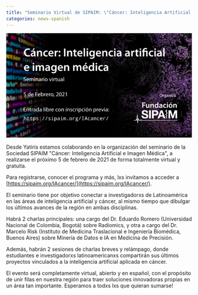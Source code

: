 ```yaml
---
title: "Seminario Virtual de SIPAIM: \"Cáncer: Inteligencia Artificial e Imagen Médica\""
categories: news-spanish
---
```


<div class="image-post-container">
    <img src="/images/news/invitacion_iacancer.png" title="Seminario Virtual de SIPAIM" />
</div>

Desde Yatiris estamos colaborando en la organización del seminario de la Sociedad SIPAIM "Cáncer: Inteligencia Artificial e Imagen Médica", a realizarse el próximo 5 de febrero de 2021 de forma totalmente virtual y gratuita.

Para registrarse, conocer el programa y más, lxs invitamos a acceder a [https://sipaim.org/IAcancer/](https://sipaim.org/IAcancer/).

El seminario tiene por objetivo conectar a investigadorxs de Latinoamérica en las áreas de inteligencia artificial y cáncer, al mismo tiempo que dibulgar los últimos avances de la región en ambas disciplinas.

Habrá 2 charlas principales: una cargo del Dr. Eduardo Romero (Universidad Nacional de Colombia, Bogotá) sobre Radiomics, y otra a cargo del Dr. Marcelo Risk (Instituto de Medicina Traslacional e Ingeniería Biomédica, Buenos Aires) sobre Minería de Datos e IA en Medicina de Precisión.

Además, habrán 2 sesiones de charlas breves y relámpago, donde estudiantes e investigadorxs latinoamericanxs compartirán sus últimos proyectos vinculados a la inteligencia artificial aplicada en cáncer. 

El evento será completamente virtual, abierto y en español, con el propósito de unir filas en nuestra región para traer soluciones innovadoras propias en un área tan importante. Esperamos a todxs lxs que quieran sumarse!